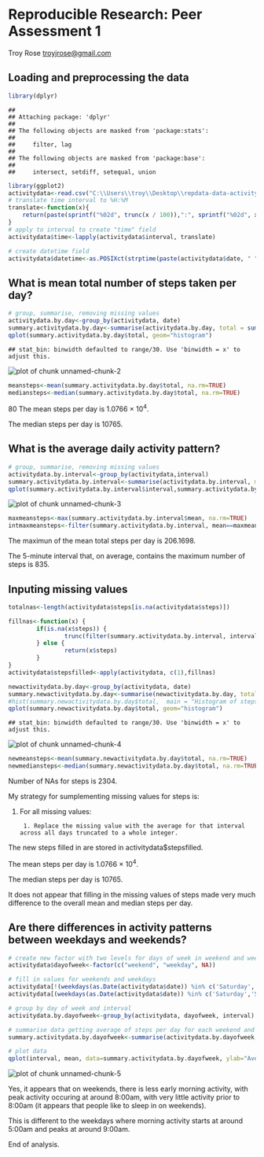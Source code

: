 # Reproducible Research: Peer Assessment 1
Troy Rose <troyjrose@gmail.com>  


## Loading and preprocessing the data

```r
library(dplyr)
```

```
## 
## Attaching package: 'dplyr'
## 
## The following objects are masked from 'package:stats':
## 
##     filter, lag
## 
## The following objects are masked from 'package:base':
## 
##     intersect, setdiff, setequal, union
```

```r
library(ggplot2)
activitydata<-read.csv("C:\\Users\\troy\\Desktop\\repdata-data-activity\\activity.csv")
# translate time interval to %H:%M
translate<-function(x){
    return(paste(sprintf("%02d", trunc(x / 100)),":", sprintf("%02d", x %% 100), sep=""))
}
# apply to interval to create "time" field
activitydata$time<-lapply(activitydata$interval, translate)

# create datetime field
activitydata$datetime<-as.POSIXct(strptime(paste(activitydata$date, " ", activitydata$time), format = "%Y-%m-%d %H:%M"))
```


## What is mean total number of steps taken per day?

```r
# group, summarise, removing missing values
activitydata.by.day<-group_by(activitydata, date)
summary.activitydata.by.day<-summarise(activitydata.by.day, total = sum(steps))
qplot(summary.activitydata.by.day$total, geom="histogram")
```

```
## stat_bin: binwidth defaulted to range/30. Use 'binwidth = x' to adjust this.
```

![plot of chunk unnamed-chunk-2](./PA1_template_files/figure-html/unnamed-chunk-2.png) 

```r
meansteps<-mean(summary.activitydata.by.day$total, na.rm=TRUE)
mediansteps<-median(summary.activitydata.by.day$total, na.rm=TRUE)
```
80
The mean steps per day is 1.0766 &times; 10<sup>4</sup>.

The median steps per day is 10765.

## What is the average daily activity pattern?

```r
# group, summarise, removing missing values
activitydata.by.interval<-group_by(activitydata,interval)
summary.activitydata.by.interval<-summarise(activitydata.by.interval, mean = mean(steps, na.rm=TRUE))
qplot(summary.activitydata.by.interval$interval,summary.activitydata.by.interval$mean,ylab="Average number of steps per interval", xlab="5 minute intervals over 24 hours") + geom_line(aes(y = summary.activitydata.by.interval$mean), size = .5, alpha = 1)
```

![plot of chunk unnamed-chunk-3](./PA1_template_files/figure-html/unnamed-chunk-3.png) 

```r
maxmeansteps<-max(summary.activitydata.by.interval$mean, na.rm=TRUE)
intmaxmeansteps<-filter(summary.activitydata.by.interval, mean==maxmeansteps)$interval
```

The maximun of the mean total steps per day is 206.1698.

The 5-minute interval that, on average, contains the maximum number of steps  is 835.

## Inputing missing values

```r
totalnas<-length(activitydata$steps[is.na(activitydata$steps)])

fillnas<-function(x) {
        if(is.na(x$steps)) {
                trunc(filter(summary.activitydata.by.interval, interval==x$interval)$mean)
        } else {
                return(x$steps)
        }
}
activitydata$stepsfilled<-apply(activitydata, c(1),fillnas)

newactivitydata.by.day<-group_by(activitydata, date)
summary.newactivitydata.by.day<-summarise(newactivitydata.by.day, total = sum(steps))
#hist(summary.newactivitydata.by.day$total,  main = "Histogram of steps per day")
qplot(summary.newactivitydata.by.day$total, geom="histogram")
```

```
## stat_bin: binwidth defaulted to range/30. Use 'binwidth = x' to adjust this.
```

![plot of chunk unnamed-chunk-4](./PA1_template_files/figure-html/unnamed-chunk-4.png) 

```r
newmeansteps<-mean(summary.newactivitydata.by.day$total, na.rm=TRUE)
newmediansteps<-median(summary.newactivitydata.by.day$total, na.rm=TRUE)
```
Number of NAs for steps is 2304.

My strategy for sumplementing missing values for steps is:

1. For all missing values:

        1. Replace the missing value with the average for that interval across all days truncated to a whole integer.
        
The new steps filled in are stored in activitydata$stepsfilled.

The mean steps per day is 1.0766 &times; 10<sup>4</sup>.

The median steps per day is 10765.

It does not appear that filling in the missing values of steps made very much difference to the overall mean and median steps per day.

## Are there differences in activity patterns between weekdays and weekends?


```r
# create new factor with two levels for days of week in weekend and weekday
activitydata$dayofweek<-factor(c("weekend", "weekday", NA))

# fill in values for weekends and weekdays
activitydata[!(weekdays(as.Date(activitydata$date)) %in% c('Saturday','Sunday')),]$dayofweek<-as.factor("weekday")
activitydata[(weekdays(as.Date(activitydata$date)) %in% c('Saturday','Sunday')),]$dayofweek<-as.factor("weekend")

# group by day of week and interval
activitydata.by.dayofweek<-group_by(activitydata, dayofweek, interval)

# summarise data getting average of steps per day for each weekend and weekday
summary.activitydata.by.dayofweek<-summarise(activitydata.by.dayofweek, mean = mean(stepsfilled))

# plot data
qplot(interval, mean, data=summary.activitydata.by.dayofweek, ylab="Average number of steps per interval", xlab="5 minute intervals over 24 hours",facets = dayofweek ~ . ) + geom_line(aes(y = summary.activitydata.by.dayofweek$mean), size = .5, alpha = 1)
```

![plot of chunk unnamed-chunk-5](./PA1_template_files/figure-html/unnamed-chunk-5.png) 

Yes, it appears that on weekends, there is less early morning activity, with peak activity occuring at around 8:00am, with very little activity prior to 8:00am (it appears that people like to sleep in on weekends).

This is different to the weekdays where morning activity starts at around 5:00am and peaks at around 9:00am. 

End of analysis.
